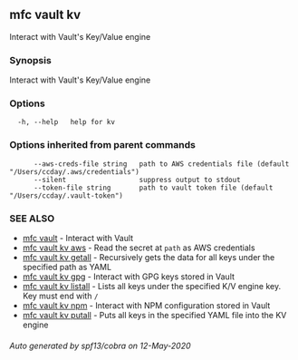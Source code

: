 ## mfc vault kv

Interact with Vault's Key/Value engine

### Synopsis

Interact with Vault's Key/Value engine

### Options

```
  -h, --help   help for kv
```

### Options inherited from parent commands

```
      --aws-creds-file string   path to AWS credentials file (default "/Users/ccday/.aws/credentials")
      --silent                  suppress output to stdout
      --token-file string       path to vault token file (default "/Users/ccday/.vault-token")
```

### SEE ALSO

* [mfc vault](mfc_vault.md)	 - Interact with Vault
* [mfc vault kv aws](mfc_vault_kv_aws.md)	 - Read the secret at `path` as AWS credentials
* [mfc vault kv getall](mfc_vault_kv_getall.md)	 - Recursively gets the data for all keys under the specified path as YAML
* [mfc vault kv gpg](mfc_vault_kv_gpg.md)	 - Interact with GPG keys stored in Vault
* [mfc vault kv listall](mfc_vault_kv_listall.md)	 - Lists all keys under the specified K/V engine key. Key must end with `/`
* [mfc vault kv npm](mfc_vault_kv_npm.md)	 - Interact with NPM configuration stored in Vault
* [mfc vault kv putall](mfc_vault_kv_putall.md)	 - Puts all keys in the specified YAML file into the KV engine

###### Auto generated by spf13/cobra on 12-May-2020

